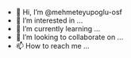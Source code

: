 - 👋 Hi, I’m @mehmeteyupoglu-osf
- 👀 I’m interested in ...
- 🌱 I’m currently learning ...
- 💞️ I’m looking to collaborate on ...
- 📫 How to reach me ...

<!---
mehmeteyupoglu-osf/mehmeteyupoglu-osf is a ✨ special ✨ repository because its `README.md` (this file) appears on your GitHub profile.
You can click the Preview link to take a look at your changes.
--->
